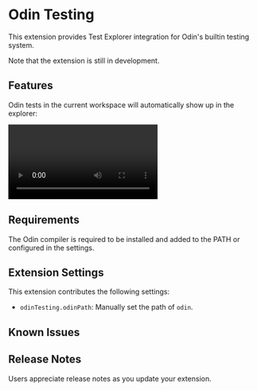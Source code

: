 # Odin Testing

This extension provides Test Explorer integration for Odin's builtin testing system.

Note that the extension is still in development.

## Features

Odin tests in the current workspace will automatically show up in the explorer:

![test explorer](assets/showoff.mp4)

## Requirements

The Odin compiler is required to be installed and added to the PATH or configured in the settings.

## Extension Settings

This extension contributes the following settings:

* `odinTesting.odinPath`: Manually set the path of `odin`.

## Known Issues

## Release Notes

Users appreciate release notes as you update your extension.
